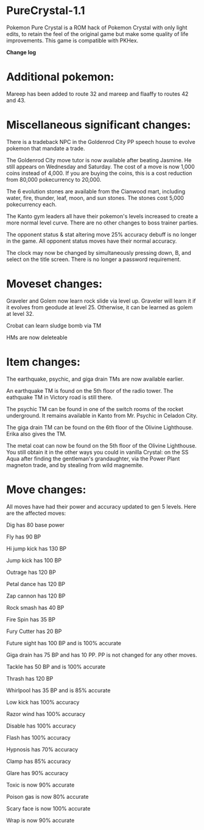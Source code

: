 # PureCrystal-1.1
Pokemon Pure Crystal is a ROM hack of Pokemon Crystal with only light edits, to retain the feel of the original game but make some quality of life improvements. This game is compatible with PKHex.

**Change log**

Additional pokemon:
==================
Mareep has been added to route 32 and mareep and flaaffy to routes 42 and 43. 

Miscellaneous significant changes:
=========================

There is a tradeback NPC in the Goldenrod City PP speech house to evolve pokemon that mandate a trade. 

The Goldenrod City move tutor is now available after beating Jasmine. He still appears on Wednesday and Saturday. The cost of a move is now 1,000 coins instead of 4,000. If you are buying the coins, this is a cost reduction from 80,000 pokecurrency to 20,000.

The 6 evolution stones are available from the Cianwood mart, including water, fire, thunder, leaf, moon, and sun stones. The stones cost 5,000 pokecurrency each. 

The Kanto gym leaders all have their pokemon's levels increased to create a more normal level curve. There are no other changes to boss trainer parties.

The opponent status & stat altering move 25% accuracy debuff is no longer in the game. All opponent status moves have their normal accuracy. 

The clock may now be changed by simultaneously pressing down, B, and select on the title screen. There is no longer a password requirement.

Moveset changes: 
================

Graveler and Golem now learn rock slide via level up. Graveler will learn it if it evolves from geodude at level 25. Otherwise, it can be learned as golem at level 32. 

Crobat can learn sludge bomb via TM

HMs are now deleteable

Item changes: 
============

The earthquake, psychic, and giga drain TMs are now available earlier. 

An earthquake TM is found on the 5th floor of the radio tower. The eathquake TM in Victory road is still there.

The psychic TM can be found in one of the switch rooms of the rocket underground. It remains available in Kanto from Mr. Psychic in Celadon City.

The giga drain TM can be found on the 6th floor of the Olivine Lighthouse. Erika also gives the TM. 

The metal coat can now be found on the 5th floor of the Olivine Lighthouse. You still obtain it in the other ways you could in vanilla Crystal: on the SS Aqua after finding the gentleman's grandaughter, via the Power Plant magneton trade, and by stealing from wild magnemite. 

Move changes:
=============
All moves have had their power and accuracy updated to gen 5 levels. Here are the affected moves: 

Dig has 80 base power

Fly has 90 BP

Hi jump kick has 130 BP

Jump kick has 100 BP

Outrage has 120 BP

Petal dance has 120 BP

Zap cannon has 120 BP

Rock smash has 40 BP

Fire Spin has 35 BP

Fury Cutter has 20 BP

Future sight has 100 BP and is 100% accurate

Giga drain has 75 BP and has 10 PP. PP is not changed for any other moves.

Tackle has 50 BP and is 100% accurate

Thrash has 120 BP

Whirlpool has 35 BP and is 85% accurate

Low kick has 100% accuracy

Razor wind has 100% accuracy

Disable has 100% accuracy

Flash has 100% accuracy

Hypnosis has 70% accuracy 

Clamp has 85% accuracy

Glare has 90% accuracy

Toxic is now 90% accurate

Poison gas is now 80% accurate

Scary face is now 100% accurate

Wrap is now 90% accurate
